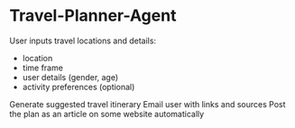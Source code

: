 # Travel-Planner-Agent

User inputs travel locations and details:
- location
- time frame
- user details (gender, age)
- activity preferences (optional)

Generate suggested travel itinerary
Email user with links and sources
Post the plan as an article on some website automatically
